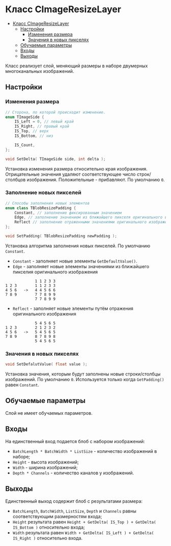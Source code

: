 # Класс CImageResizeLayer

<!-- TOC -->

- [Класс CImageResizeLayer](#класс-cimageresizelayer)
    - [Настройки](#настройки)
        - [Изменения размера](#изменения-размера)
        - [Значения в новых пикселях](#значения-в-новых-пикселях)
    - [Обучаемые параметры](#обучаемые-параметры)
    - [Входы](#входы)
    - [Выходы](#выходы)

<!-- /TOC -->

Класс реализует слой, меняющий размеры в наборе двумерных многоканальных изображений.

## Настройки

### Изменения размера

```c++
// Сторона, по которой происходит изменение.
enum TImageSide {
    IS_Left = 0, // левый край
    IS_Right, // правый край
    IS_Top, // верх
    IS_Bottom, // низ

    IS_Count,
};

void SetDelta( TImageSide side, int delta );
```

Установка изменения размера относительно края изображения. Отрицательные значения удаляют соответствующее число строк/столбцов изображения. Положительные - прибавляют. По умолчанию `0`.

### Заполнение новых пикселей

```c++
// Способы заполнения новых элементов
enum class TBlobResizePadding {
	Constant, // заполнение фиксированным значением
	Edge, // заполнение значением из ближайшего пикселя оригинального изображения
	Reflect // заполнение отраженными значениями оригинального изображения
};

void SetPadding( TBlobResizePadding newPadding );
```

Установка алгоритма заполнения новых пикселей. По умолчанию `Constant`.

* `Constant` - заполняет новые элементы `GetDefaultValue()`.
* `Edge` - заполняет новые элементы значениями из ближайшего пикселия оригинального изображения
```
             1 1 2 3 3
1 2 3        1 1 2 3 3
4 5 6   ->   4 4 5 6 6
7 8 9        7 7 8 9 9
             7 7 8 9 9
```
* `Reflect` - заполняет новые элементы путём отражения оригинального изображения
```
             5 4 5 6 5
1 2 3        2 1 2 3 2
4 5 6   ->   5 4 5 6 5
7 8 9        8 7 8 9 8
             5 4 5 6 5
```

### Значения в новых пикселях

```c++
void SetDefalutValue( float value );
```

Установка значения, которым будут заполнены новые строки/столбцы изображений. По умолчанию `0`. Используется только когда `GetPadding()` равен `Constant`.

## Обучаемые параметры

Слой не имеет обучаемых параметров.

## Входы

На единственный вход подается блоб с набором изображений:

- `BatchLength * BatchWidth * ListSize` - количество изображений в наборе;
- `Height` - высота изображений;
- `Width` - ширина изображений;
- `Depth * Channels` - количество каналов у изображений.

## Выходы

Единственный выход содержит блоб с результатами размера:

- `BatchLength`, `BatchWidth`, `ListSize`, `Depth` и `Channels` равны соответствующим размерностям входа;
- `Height` результата равен `Height + GetDelta( IS_Top ) + GetDelta( IS_Bottom )` относительно входа;
- `Width` результата равен `Width + GetDelta( IS_Left ) + GetDelta( IS_Right )` относительно входа.
